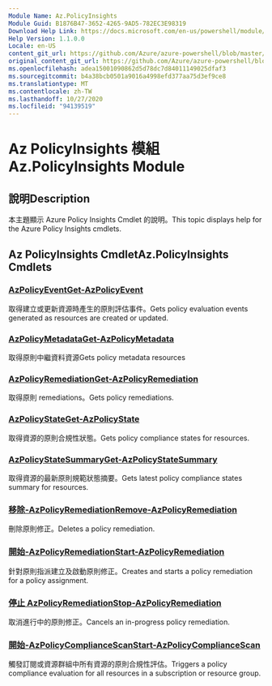 ```yaml
---
Module Name: Az.PolicyInsights
Module Guid: B1876B47-3652-4265-9AD5-782EC3E98319
Download Help Link: https://docs.microsoft.com/en-us/powershell/module/az.policyinsights
Help Version: 1.1.0.0
Locale: en-US
content_git_url: https://github.com/Azure/azure-powershell/blob/master/src/PolicyInsights/PolicyInsights/help/Az.PolicyInsights.md
original_content_git_url: https://github.com/Azure/azure-powershell/blob/master/src/PolicyInsights/PolicyInsights/help/Az.PolicyInsights.md
ms.openlocfilehash: adea15001090862d5d78dc7d84011149025dfaf3
ms.sourcegitcommit: b4a38bcb0501a9016a4998efd377aa75d3ef9ce8
ms.translationtype: MT
ms.contentlocale: zh-TW
ms.lasthandoff: 10/27/2020
ms.locfileid: "94139519"
---
```

# <span data-ttu-id="679fb-101">Az PolicyInsights 模組</span><span class="sxs-lookup"><span data-stu-id="679fb-101">Az.PolicyInsights Module</span></span>
## <span data-ttu-id="679fb-102">說明</span><span class="sxs-lookup"><span data-stu-id="679fb-102">Description</span></span>
<span data-ttu-id="679fb-103">本主題顯示 Azure Policy Insights Cmdlet 的說明。</span><span class="sxs-lookup"><span data-stu-id="679fb-103">This topic displays help for the Azure Policy Insights cmdlets.</span></span>

## <span data-ttu-id="679fb-104">Az PolicyInsights Cmdlet</span><span class="sxs-lookup"><span data-stu-id="679fb-104">Az.PolicyInsights Cmdlets</span></span>
### [<span data-ttu-id="679fb-105">AzPolicyEvent</span><span class="sxs-lookup"><span data-stu-id="679fb-105">Get-AzPolicyEvent</span></span>](Get-AzPolicyEvent.md)
<span data-ttu-id="679fb-106">取得建立或更新資源時產生的原則評估事件。</span><span class="sxs-lookup"><span data-stu-id="679fb-106">Gets policy evaluation events generated as resources are created or updated.</span></span>

### [<span data-ttu-id="679fb-107">AzPolicyMetadata</span><span class="sxs-lookup"><span data-stu-id="679fb-107">Get-AzPolicyMetadata</span></span>](Get-AzPolicyMetadata.md)
<span data-ttu-id="679fb-108">取得原則中繼資料資源</span><span class="sxs-lookup"><span data-stu-id="679fb-108">Gets policy metadata resources</span></span>

### [<span data-ttu-id="679fb-109">AzPolicyRemediation</span><span class="sxs-lookup"><span data-stu-id="679fb-109">Get-AzPolicyRemediation</span></span>](Get-AzPolicyRemediation.md)
<span data-ttu-id="679fb-110">取得原則 remediations。</span><span class="sxs-lookup"><span data-stu-id="679fb-110">Gets policy remediations.</span></span>

### [<span data-ttu-id="679fb-111">AzPolicyState</span><span class="sxs-lookup"><span data-stu-id="679fb-111">Get-AzPolicyState</span></span>](Get-AzPolicyState.md)
<span data-ttu-id="679fb-112">取得資源的原則合規性狀態。</span><span class="sxs-lookup"><span data-stu-id="679fb-112">Gets policy compliance states for resources.</span></span>

### [<span data-ttu-id="679fb-113">AzPolicyStateSummary</span><span class="sxs-lookup"><span data-stu-id="679fb-113">Get-AzPolicyStateSummary</span></span>](Get-AzPolicyStateSummary.md)
<span data-ttu-id="679fb-114">取得資源的最新原則規範狀態摘要。</span><span class="sxs-lookup"><span data-stu-id="679fb-114">Gets latest policy compliance states summary for resources.</span></span>

### [<span data-ttu-id="679fb-115">移除-AzPolicyRemediation</span><span class="sxs-lookup"><span data-stu-id="679fb-115">Remove-AzPolicyRemediation</span></span>](Remove-AzPolicyRemediation.md)
<span data-ttu-id="679fb-116">刪除原則修正。</span><span class="sxs-lookup"><span data-stu-id="679fb-116">Deletes a policy remediation.</span></span>

### [<span data-ttu-id="679fb-117">開始-AzPolicyRemediation</span><span class="sxs-lookup"><span data-stu-id="679fb-117">Start-AzPolicyRemediation</span></span>](Start-AzPolicyRemediation.md)
<span data-ttu-id="679fb-118">針對原則指派建立及啟動原則修正。</span><span class="sxs-lookup"><span data-stu-id="679fb-118">Creates and starts a policy remediation for a policy assignment.</span></span>

### [<span data-ttu-id="679fb-119">停止 AzPolicyRemediation</span><span class="sxs-lookup"><span data-stu-id="679fb-119">Stop-AzPolicyRemediation</span></span>](Stop-AzPolicyRemediation.md)
<span data-ttu-id="679fb-120">取消進行中的原則修正。</span><span class="sxs-lookup"><span data-stu-id="679fb-120">Cancels an in-progress policy remediation.</span></span>

### [<span data-ttu-id="679fb-121">開始-AzPolicyComplianceScan</span><span class="sxs-lookup"><span data-stu-id="679fb-121">Start-AzPolicyComplianceScan</span></span>](Start-AzPolicyComplianceScan.md)
<span data-ttu-id="679fb-122">觸發訂閱或資源群組中所有資源的原則合規性評估。</span><span class="sxs-lookup"><span data-stu-id="679fb-122">Triggers a policy compliance evaluation for all resources in a subscription or resource group.</span></span>

